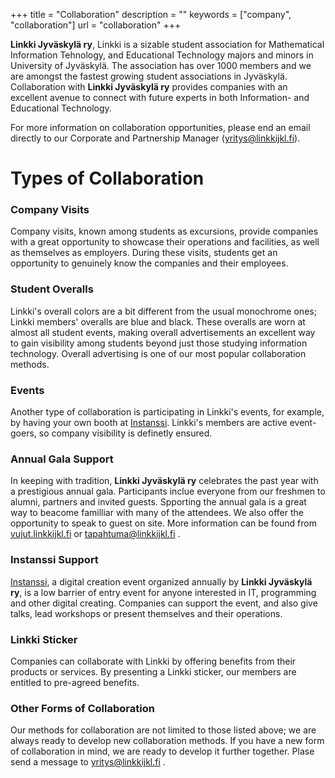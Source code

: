 +++
title = "Collaboration"
description = ""
keywords = ["company", "collaboration"]
url = "collaboration"
+++

**Linkki Jyväskylä ry**, Linkki is a sizable student association for
Mathematical Information Tehnology, and Educational Technology majors
and minors in University of Jyväskylä. The association has over 1000
members and we are amongst the fastest growing student associations in
Jyväskylä. Collaboration with **Linkki Jyväskylä ry** provides companies
with an excellent avenue to connect with future experts in both
Information- and Educational Technology.

For more information on collaboration opportunities, please end an email
directly to our Corporate and Partnership Manager (yritys@linkkijkl.fi).


# Types of Collaboration

### Company Visits

Company visits, known among students as excursions, provide companies with
a great opportunity to showcase their operations and facilities, as well
as themselves as employers. During these visits, students get an opportunity
to genuinely know the companies and their employees.

### Student Overalls

Linkki's overall colors are a bit different from the usual monochrome ones;
Linkki members' overalls are blue and black. These overalls are worn at
almost all student events, making overall advertisements an excellent way
to gain visibility among students beyond just those studying information
technology. Overall advertising is one of our most popular collaboration
methods.

### Events

Another type of collaboration is participating in Linkki's events, for
example, by having your own booth at [Instanssi](https://instanssi.org).
Linkki's members are active event-goers, so company visibility is definetly
ensured.

### Annual Gala Support

In keeping with tradition, **Linkki Jyväskylä ry** celebrates the past year
with a prestigious annual gala. Participants inclue everyone from our
freshmen to alumni, partners and invited guests. Spporting the annual
gala is a great way to beacome familliar with many of the attendees. We
also offer the opportunity to speak to guest on site. More information
can be found from [vujut.linkkijkl.fi](https://vujut.linkkijkl.fi) or
tapahtuma@linkkijkl.fi .

### Instanssi Support

[Instanssi](https://instanssi.org), a digital creation event organized
annually by **Linkki Jyväskylä ry**, is a low barrier of entry event for
anyone interested in IT, programming and other digital creating. Companies
can support the event, and also give talks, lead workshops or present
themselves and their operations.

### Linkki Sticker

Companies can collaborate with Linkki by offering benefits from their
products or services. By presenting a Linkki sticker, our members are
entitled to pre-agreed benefits.

### Other Forms of Collaboration

Our methods for collaboration are not limited to those listed above; we
are always ready to develop new collaboration methods. If you have a new
form of collaboration in mind, we are ready to develop it further together.
Plase send a message to yritys@linkkijkl.fi .